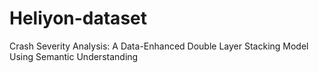 # Heliyon-dataset
Crash Severity Analysis: A Data-Enhanced Double Layer Stacking Model Using Semantic Understanding
